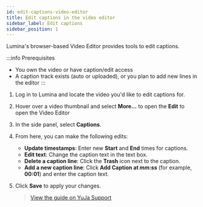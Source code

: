 ```yaml
---
id: edit-captions-video-editor
title: Edit captions in the video editor
sidebar_label: Edit captions
sidebar_position: 1
---
```


Lumina's browser-based Video Editor provides tools to edit captions.

:::info Prerequisites

- You own the video or have caption/edit access
- A caption track exists (auto or uploaded), or you plan to add new lines in the editor
  :::

1. Log in to Lumina and locate the video you'd like to edit captions for.

2. Hover over a video thumbnail and select **More...** to open the **Edit** to open the Video Editor

3. In the side panel, select **Captions**.

4. From here, you can make the following edits:

   - **Update timestamps**: Enter new **Start** and **End** times for captions.
   - **Edit text**: Change the caption text in the text box.
   - **Delete a caption line**: Click the **Trash** icon next to the caption.
   - **Add a new caption line**: Click **Add Caption at _mm:ss_** (for example, **00:01**) and enter the caption text.

5. Click **Save** to apply your changes.
   > [View the guide on YuJa Support](https://support.yuja.com/hc/en-us/articles/360050590953-Editing-Captions-in-the-Video-Editor#h_01JADZJFEKS5DGNBHEQV482F3Q)
